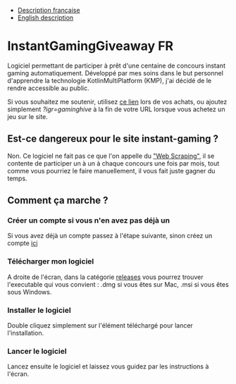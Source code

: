 - [Description française](#instantgaminggiveaway-fr)
- [English description](#instantgaminggiveaway-en)


# InstantGamingGiveaway FR
Logiciel permettant de participer à prêt d'une centaine de concours instant gaming automatiquement. Développé par mes soins dans le but personnel d'apprendre la technologie KotlinMultiPlatform (KMP), j'ai décidé de le rendre accessible au public.

Si vous souhaitez me soutenir, utilisez [ce lien](https://www.instant-gaming.com/fr/?igr=gaminghive) lors de vos achats, ou ajoutez simplement *?igr=gaminghive* à la fin de votre URL lorsque vous achetez un jeu sur le site.

## Est-ce dangereux pour le site instant-gaming ?
Non. Ce logiciel ne fait pas ce que l'on appelle du ["Web Scraping"](https://en.wikipedia.org/wiki/Web_scraping), il se contente de participer un à un à chaque concours une fois par mois, tout comme vous pourriez le faire manuellement, il vous fait juste gagner du temps.

## Comment ça marche ?
### Créer un compte si vous n'en avez pas déjà un
Si vous avez déjà un compte passez à l'étape suivante, sinon créez un compte [ici](https://www.instant-gaming.com/fr/?igr=gaminghive)

### Télécharger mon logiciel
A droite de l'écran, dans la catégorie [releases](https://github.com/JonathanSenky/InstantGamingGiveway/releases) vous pourrez trouver l'executable qui vous convient : .dmg si vous êtes sur Mac, .msi si vous êtes sous Windows.

### Installer le logiciel
Double cliquez simplement sur l'élément téléchargé pour lancer l'installation.

### Lancer le logiciel
Lancez ensuite le logiciel et laissez vous guidez par les instructions à l'écran.
